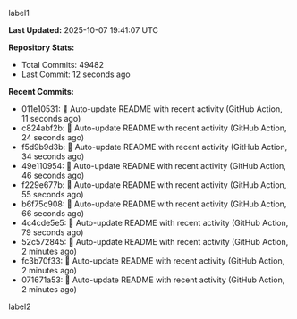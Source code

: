 
label1 
<!-- ACTIVITY_START -->
**Last Updated:** 2025-10-07 19:41:07 UTC

**Repository Stats:**
- Total Commits: 49482
- Last Commit: 12 seconds ago

**Recent Commits:**
- 011e10531: 🤖 Auto-update README with recent activity (GitHub Action, 11 seconds ago)
- c824abf2b: 🤖 Auto-update README with recent activity (GitHub Action, 24 seconds ago)
- f5d9b9d3b: 🤖 Auto-update README with recent activity (GitHub Action, 34 seconds ago)
- 49e110954: 🤖 Auto-update README with recent activity (GitHub Action, 46 seconds ago)
- f229e677b: 🤖 Auto-update README with recent activity (GitHub Action, 55 seconds ago)
- b6f75c908: 🤖 Auto-update README with recent activity (GitHub Action, 66 seconds ago)
- 4c4cde5e5: 🤖 Auto-update README with recent activity (GitHub Action, 79 seconds ago)
- 52c572845: 🤖 Auto-update README with recent activity (GitHub Action, 2 minutes ago)
- fc3b70f33: 🤖 Auto-update README with recent activity (GitHub Action, 2 minutes ago)
- 071671a53: 🤖 Auto-update README with recent activity (GitHub Action, 2 minutes ago)
<!-- ACTIVITY_END -->

label2
